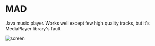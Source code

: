 # MAD

Java music player.
Works well except few high quality tracks, but it's MediaPlayer library's fault.

![screen](https://piro13.s-ul.eu/BtZeV1bR)
